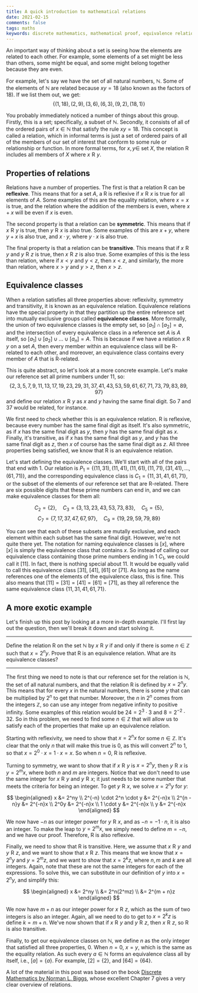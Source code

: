 ```yaml
---
title: A quick introduction to mathematical relations  
date: 2021-02-15  
comments: false  
tags: maths
keywords: discrete mathematics, mathematical proof, equivalence relations, reflexive, symmetric, transitive, equivalence classes
---
```


An important way of thinking about a set is seeing how the elements are related to each other. For example, some elements of a set might be less than others, some might be equal, and some might belong together because they are even. 

For example, let's say we have the set of all natural numbers, $\mathbb{N}$. Some of the elements of $\mathbb{N}$ are related because $xy = 18$ (also known as the factors of 18). If we list them out, we get:
$$\{(1, 18), (2, 9), (3, 6), (6, 3), (9, 2), (18, 1)\}$$

You probably immediately noticed a number of things about this group. Firstly, this is a set; specifically, a subset of $\mathbb{N}$. Secondly, it consists of all of the ordered pairs of $x \in \mathbb{N}$ that satisfy the rule $xy = 18$. This concept is called a relation, which in informal terms is just a set of ordered pairs of all of the members of our set of interest that conform to some rule or relationship or function. In more formal terms, for $x, y \in$ set $X$, the relation $\mathrel{R}$ includes all members of $X$ where $x\mathrel{R}y$. 

## Properties of relations

Relations have a number of properties. The first is that a relation $\mathrel{R}$ can be **reflexive**. This means that for a set $A$, a $\mathrel{R}$ is reflexive if $x\mathrel{R}x$ is true for all elements of $A$. Some examples of this are the equality relation, where $x = x$ is true, and the relation where the addition of the members is even, where $x + x$ will be even if $x$ is even.

The second property is that a relation can be **symmetric**. This means that if $x\mathrel{R}y$ is true, then $y\mathrel{R}x$ is also true. Some examples of this are $x + y$, where $y + x$ is also true, and $x \cdot y$, where $y \cdot x$ is also true.

The final property is that a relation can be **transitive**. This means that if $x\mathrel{R}y$ and $y\mathrel{R}z$ is true, then $x\mathrel{R}z$ is also true. Some examples of this is the less than relation, where if $x < y$ and $y < z$, then $x < z$, and similarly, the more than relation, where $x > y$ and $y > z$, then $x > z$. 

## Equivalence classes

When a relation satisfies all three properties above: reflexivity, symmetry and transitivity, it is known as an equivalence relation. Equivalence relations have the special property in that they partition up the entire reference set into mutually exclusive groups called **equivalence classes**. More formally, the union of two equivalence classes is the empty set, so  $[a_1] \cap [a_2] = \emptyset$, and the intersection of every equivalence class in a reference set $A$ is $A$ itself, so $[a_1] \cup [a_2] \cup \ldots \cup [a_n] = A$. This is because if we have a relation $x\mathrel{R}y$ on a set $A$, then every member within an equivalence class will be $\mathrel{R}$-related to each other, and moreover, an equivalence class contains every member of $A$ that is $\mathrel{R}$-related. 

This is quite abstract, so let's look at a more concrete example. Let's make our reference set all prime numbers under 11, so: 
$$\{2, 3, 5, 7, 9, 11, 13, 17, 19, 23, 29, 31, 37, 41, 43, 53, 59, 61, 67, 71, 73, 79, 83, 89, 97\}$$ 
and define our relation $x\mathrel{R}y$ as $x$ and $y$ having the same final digit. So 7 and 37 would be related, for instance. 

We first need to check whether this is an equivalence relation. $\mathrel{R}$ is reflexive, because every number has the same final digit as itself. It's also symmetric, as if $x$ has the same final digit as $y$, then $y$ has the same final digit as $x$. Finally, it's transitive, as if $x$ has the same final digit as $y$, and $y$ has the same final digit as $z$, then $x$ of course has the same final digit as $z$. All three properties being satisfied, we know that $\mathrel{R}$ is an equivalence relation.

Let's start defining the equivalence classes. We'll start with all of the pairs that end with 1. Our relation is $P_1 = \{(11, 31), (11, 41), (11, 61), (11, 71), (31, 41), \ldots, (61, 71)\}$, and the corresponding equivalence class is $C_1 = \{11, 31, 41, 61, 71\}$, or the subset of the elements of our reference set that are $\mathrel{R}$-related. There are six possible digits that these prime numbers can end in, and we can make equivalence classes for them all:

$$C_2 = \{2\}, \quad C_3 = \{3, 13, 23, 43, 53, 73, 83\}, \quad C_5 = \{5\},$$
$$C_7 = \{7, 17, 37, 47, 67, 97\}, \quad C_9 = \{19, 29, 59, 79, 89\}$$


You can see that each of these subsets are mutally exclusive, and each element within each subset has the same final digit. However, we're not quite there yet. The notation for naming equivalence classes is $[x]$, where $[x]$ is simply the equivalence class that contains $x$. So instead of calling our equivalence class containing those prime numbers ending in 1 $C_1$, we could call it $[11]$. In fact, there is nothing special about 11. It would be equally valid to call this equivalence class $[31]$, $[41]$, $[61]$ or $[71]$. As long as the name references one of the elements of the equivalence class, this is fine. This also means that $[11] = [31] = [41] = [61] = [71]$, as they all reference the same equivalence class $\{11, 31, 41, 61, 71\}$.

## A more exotic example

Let's finish up this post by looking at a more in-depth example. I'll first lay out the question, then we'll break it down and start solving it.

----------

Define the relation $\mathrel{R}$ on the set $\mathbb{N}$ by $x\mathrel{R}y$ if and only if there is some $n \in \mathbb{Z}$ such that $x = 2^ny$. Prove that $\mathrel{R}$ is an equivalence relation. What are its equivalence classes?

-----------

The first thing we need to note is that our reference set for the relation is $\mathbb{N}$, the set of all natural numbers, and that the relation $\mathrel{R}$ is defined by $x = 2^ny$. This means that for every $x$ in the natural numbers, there is some $y$ that can be multiplied by $2^n$ to get that number. Moreover, the $n$ in $2^n$ comes from the integers $\mathbb{Z}$, so can use any integer from negative infinity to positive infinity. Some examples of this relation would be $24 = 2^3 \cdot 3$ and $8 = 2^{-2} \cdot 32$. So in this problem, we need to find some $n \in \mathbb{Z}$ that will allow us to satisfy each of the properties that make up an equivalence relation.

Starting with reflexivity, we need to show that $x = 2^nx$ for some $n \in \mathbb{Z}$. It's clear that the only $n$ that will make this true is 0, as this will convert $2^n$ to 1, so that $x = 2^0 \cdot x = 1 \cdot x = x$. So when $n = 0$, $\mathrel{R}$ is reflexive.

Turning to symmetry, we want to show that if $x\mathrel{R}y$ is $x = 2^ny$, then $y\mathrel{R}x$ is $y = 2^mx$, where both $n$ and $m$ are integers. Notice that we don't need to use the same integer for $x\mathrel{R}y$ and $y\mathrel{R}x$; it just needs to be some number that meets the criteria for being an integer. To get $y\mathrel{R}x$, we solve $x = 2^ny$ for $y$:

$$
\begin{aligned}
x &= 2^ny \\
2^{-n} \cdot 2^n \cdot y &= 2^{-n}x \\
2^{n - n}y &= 2^{-n}x \\
2^0y &= 2^{-n}x \\
1 \cdot y &= 2^{-n}x \\
y &= 2^{-n}x
\end{aligned}
$$

We now have $-n$ as our integer power for $y\mathrel{R}x$, and as $-n = -1 \cdot n$, it is also an integer. To make the leap to $y = 2^mx$, we simply need to define $m = -n$, and we have our proof. Therefore, $\mathrel{R}$ is also reflexive.

Finally, we need to show that $\mathrel{R}$ is transitive. Here, we assume that $x\mathrel{R}y$ and $y\mathrel{R}z$, and we want to show that $x\mathrel{R}z$. This means that we know that $x = 2^ny$ and $y = 2^mz$, and we want to show that $x = 2^kz$, where $n, m$ and $k$ are all integers. Again, note that these are not the same integers for each of the expressions. To solve this, we can substitute in our definition of $y$ into $x = 2^ny$, and simplify this:

$$
\begin{aligned}
x &= 2^ny \\
&= 2^n(2^mz) \\
&= 2^{m + n}z
\end{aligned}
$$

We now have $m + n$ as our integer power for $x\mathrel{R}z$, which as the sum of two integers is also an integer. Again, all we need to do to get to $x = 2^kz$ is define $k = m + n$. We've now shown that if $x\mathrel{R}y$ and $y\mathrel{R}z$, then $x\mathrel{R}z$, so $\mathrel{R}$ is also transitive.

Finally, to get our equivalence classes on $\mathbb{N}$, we define $n$ as the only integer that satisfied all three properties, 0. When $n = 0$, $x = y$, which is the same as the equality relation. As such every $a \in \mathbb{N}$ forms an equivalence class all by itself, i.e., $[a] = \{a\}$. For example, $[2] = \{2\}$, and $[64] = \{64\}$.

A lot of the material in this post was based on the book [Discrete Mathematics by Norman L. Biggs](https://global.oup.com/booksites/content/9780198507185/), whose excellent Chapter 7 gives a very clear overview of relations.